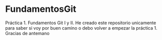 # FundamentosGit
Práctica 1. Fundamentos Git I y II. 
He creado este repositorio unicamente para saber si voy por buen camino o debo volver a empezar la práctica 1. 
Gracias de antemano
